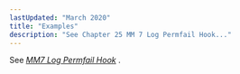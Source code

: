 ```yaml
---
lastUpdated: "March 2020"
title: "Examples"
description: "See Chapter 25 MM 7 Log Permfail Hook..."
---
```


See [*MM7 Log Permfail Hook*](/momentum/mobile/mobile-developer-guide/mm-7-log-permfail-hook) .